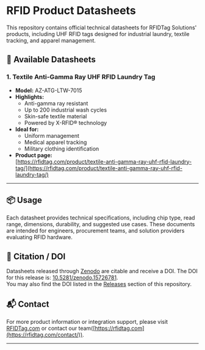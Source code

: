 # RFID Product Datasheets

This repository contains official technical datasheets for RFIDTag Solutions' products, including UHF RFID tags designed for industrial laundry, textile tracking, and apparel management.

## 📄 Available Datasheets

### 1. Textile Anti-Gamma Ray UHF RFID Laundry Tag

- **Model:** AZ-ATG-LTW-7015  
- **Highlights:**  
  - Anti-gamma ray resistant  
  - Up to 200 industrial wash cycles  
  - Skin-safe textile material  
  - Powered by X-RFID® technology  
- **Ideal for:**  
  - Uniform management  
  - Medical apparel tracking  
  - Military clothing identification  
- **Product page:**  
  [https://rfidtag.com/product/textile-anti-gamma-ray-uhf-rfid-laundry-tag/](https://rfidtag.com/product/textile-anti-gamma-ray-uhf-rfid-laundry-tag/)

---

## 📦 Usage

Each datasheet provides technical specifications, including chip type, read range, dimensions, durability, and suggested use cases. These documents are intended for engineers, procurement teams, and solution providers evaluating RFID hardware.

## 🔗 Citation / DOI

Datasheets released through [Zenodo](https://zenodo.org/) are citable and receive a DOI. The DOI for this release is: [10.5281/zenodo.15726781](https://doi.org/10.5281/zenodo.15726781).  
You may also find the DOI listed in the [Releases](https://github.com/Carlotal0428/RFID-Tag/releases) section of this repository.


## 📬 Contact

For more product information or integration support, please visit [RFIDTag.com](https://rfidtag.com) or contact our team([https://rfidtag.com](https://rfidtag.com/contact/)).

---
